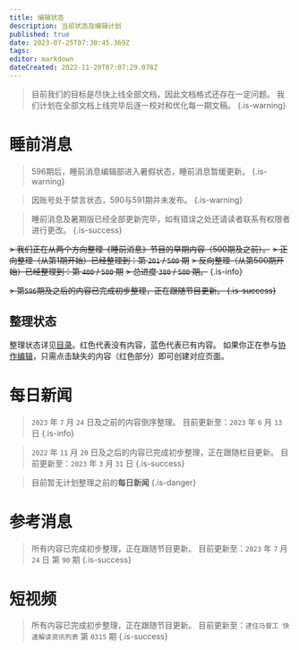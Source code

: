 ```yaml
---
title: 编辑状态
description: 当前状态及编辑计划
published: true
date: 2023-07-25T07:30:45.369Z
tags: 
editor: markdown
dateCreated: 2022-11-20T07:07:29.078Z
---
```


> 目前我们的目标是尽快上线全部文档，因此文档格式还存在一定问题。
> 我们计划在全部文档上线完毕后逐一校对和优化每一期文稿。
{.is-warning}


# 睡前消息

> 596期后，睡前消息编辑部进入暑假状态，睡前消息暂缓更新。
{.is-warning}

> 因账号处于禁言状态，590与591期并未发布。
{.is-warning}

> 睡前消息及暑期版已经全部更新完毕，如有错误之处还请读者联系有权限者进行更改。
{.is-success}

~~> 我们正在从两个方向整理《睡前消息》节目的早期内容（500期及之前）。~~
~~> 正向整理（从第1期开始）已经整理到：第 `201` / `500` 期~~
~~> 反向整理（从第500期开始）已经整理到：第 `400` / `500` 期~~
~~> 总进度 `380` / `500` 期。~~
{.is-info}

~~> 第`596`期及之后的内容已完成初步整理，正在跟随节目更新。
{.is-success}~~

## 整理状态

整理状态详见[目录](/main.md)。红色代表没有内容，蓝色代表已有内容。
如果你正在参与[协作编辑](/editing.md)，只需点击缺失的内容（红色部分）即可创建对应页面。

# 每日新闻

> `2023` 年 `7` 月 `24` 日及之前的内容倒序整理。
> 目前更新至：`2023` 年 `6` 月 `13` 日
{.is-info}

> `2022` 年 `11` 月 `20` 日及之后的内容已完成初步整理，正在跟随栏目更新。
> 目前更新至：`2023` 年 `3` 月 `31` 日
{.is-success}

> 目前暂无计划整理之前的**每日新闻**
{.is-danger}

# 参考消息

> 所有内容已完成初步整理，正在跟随节目更新。
> 目前更新至：`2023` 年 `7` 月 `24` 日 第 `90` 期
{.is-success}

# 短视频

> 所有内容已完成初步整理，正在跟随节目更新。
> 目前更新至：`逮住马督工 快速解读资讯列表` 第 `0315` 期
{.is-success}
